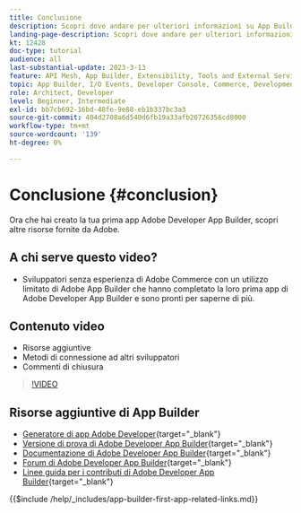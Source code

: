 ```yaml
---
title: Conclusione
description: Scopri dove andare per ulteriori informazioni su App Builder.
landing-page-description: Scopri dove andare per ulteriori informazioni su App Builder.
kt: 12428
doc-type: tutorial
audience: all
last-substantial-update: 2023-3-13
feature: API Mesh, App Builder, Extensibility, Tools and External Services, Backend Development
topic: App Builder, I/O Events, Developer Console, Commerce, Development, Integrations
role: Architect, Developer
level: Beginner, Intermediate
exl-id: bb7cb692-16bd-48fe-9e88-eb1b337bc3a3
source-git-commit: 404d2708a6d540d6fb19a33afb20726356cd8000
workflow-type: tm+mt
source-wordcount: '139'
ht-degree: 0%

---
```


# Conclusione {#conclusion}

Ora che hai creato la tua prima app Adobe Developer App Builder, scopri altre risorse fornite da Adobe.

## A chi serve questo video?

* Sviluppatori senza esperienza di Adobe Commerce con un utilizzo limitato di Adobe App Builder che hanno completato la loro prima app di Adobe Developer App Builder e sono pronti per saperne di più.

## Contenuto video

* Risorse aggiuntive
* Metodi di connessione ad altri sviluppatori
* Commenti di chiusura

>[!VIDEO](https://video.tv.adobe.com/v/3416741?quality=12&learn=on)

## Risorse aggiuntive di App Builder

* [Generatore di app Adobe Developer](https://developer.adobe.com/app-builder/){target="_blank"}
* [Versione di prova di Adobe Developer App Builder](https://developer.adobe.com/app-builder/trial/){target="_blank"}
* [Documentazione di Adobe Developer App Builder](https://developer.adobe.com/app-builder/docs/overview/){target="_blank"}
* [Forum di Adobe Developer App Builder](https://experienceleaguecommunities.adobe.com/t5/project-firefly/ct-p/project-firefly){target="_blank"}
* [Linee guida per i contributi di Adobe Developer App Builder](https://developer.adobe.com/app-builder/docs/guides/contribution_guides/){target="_blank"}

{{$include /help/_includes/app-builder-first-app-related-links.md}}
